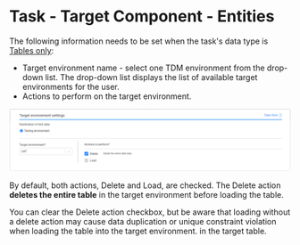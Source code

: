 # Task - Target Component - Entities 

The following information needs to be set when the task's data type is [Tables only](14c_task_source_component_tables.md):

- Target environment name - select one TDM environment from the drop-down list. The drop-down list displays the list of available target environments for the user. 
- Actions to perform on the target environment.

![target example tables](images/task_target_tables.png)

By default, both actions, Delete and Load, are checked. The Delete action **deletes the entire table** in the target environment before loading the table.

You can clear the Delete action checkbox, but be aware that loading without a delete action may cause data duplication or unique constraint violation when loading the table into the target environment. in the target table. 




